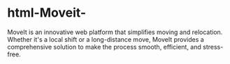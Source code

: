 # html-Moveit-
MoveIt is an innovative web platform that simplifies moving and relocation. Whether it's a local shift or a long-distance move, MoveIt provides a comprehensive solution to make the process smooth, efficient, and stress-free.
